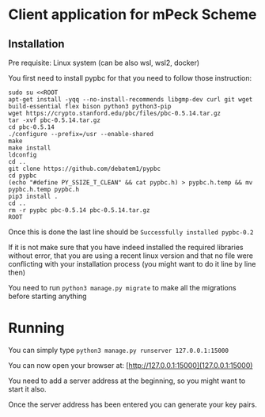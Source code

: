# Client application for mPeck Scheme

## Installation

Pre requisite: Linux system (can be also wsl, wsl2, docker)

You first need to install pypbc for that you need to follow those instruction:
```shell script
sudo su <<ROOT
apt-get install -yqq --no-install-recommends libgmp-dev curl git wget build-essential flex bison python3 python3-pip
wget https://crypto.stanford.edu/pbc/files/pbc-0.5.14.tar.gz
tar -xvf pbc-0.5.14.tar.gz
cd pbc-0.5.14
./configure --prefix=/usr --enable-shared
make
make install
ldconfig
cd ..
git clone https://github.com/debatem1/pypbc
cd pypbc
(echo "#define PY_SSIZE_T_CLEAN" && cat pypbc.h) > pypbc.h.temp && mv pypbc.h.temp pypbc.h
pip3 install .
cd ..
rm -r pypbc pbc-0.5.14 pbc-0.5.14.tar.gz
ROOT
```

Once this is done the last line should be `Successfully installed pypbc-0.2`

If it is not make sure that you have indeed installed the required libraries without error, that you are using a recent linux version and 
that no file were conflicting with your installation process (you might want to do it line by line then)

You need to run `python3 manage.py migrate` to make all the migrations before starting anything

# Running

You can simply type `python3 manage.py runserver 127.0.0.1:15000`

You can now open your browser at: [http://127.0.0.1:15000](127.0.0.1:15000)

You need to add a server address at the beginning, so you might want to start it also.

Once the server address has been entered you can generate your key pairs.
